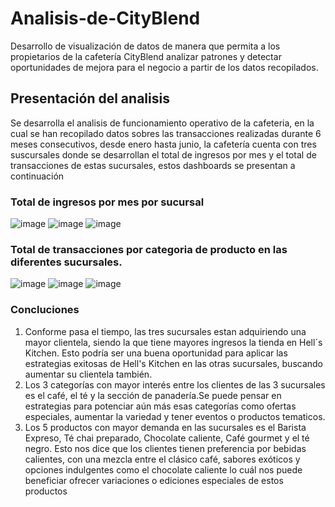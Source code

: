 # Analisis-de-CityBlend
Desarrollo de visualización de datos de manera que permita a los propietarios de la cafetería CityBlend analizar patrones y detectar oportunidades de mejora para el negocio a partir de los datos recopilados.


## Presentación del analisis

Se desarrolla el analisis de funcionamiento operativo de la cafeteria, en la cual se han recopilado datos sobres  las transacciones realizadas durante 6 meses consecutivos, desde enero hasta junio, la cafetería cuenta con tres suscursales donde se desarrollan el total de ingresos por mes y el total de transacciones de estas sucursales, estos dashboards se presentan a continuación

### Total de ingresos por mes por sucursal 

![image](https://github.com/user-attachments/assets/8b679163-d7b6-4e52-a4c9-3de2a87fbe3f)
![image](https://github.com/user-attachments/assets/1f21b490-87c8-469e-9c72-224899c03c6f)
![image](https://github.com/user-attachments/assets/cb8383eb-b4b0-4163-88e1-bcc30a590ad0)

### Total de transacciones por categoria de producto en las diferentes sucursales. 

![image](https://github.com/user-attachments/assets/f8e2ee58-0f21-40f0-85d6-83e68b66e9fd)
![image](https://github.com/user-attachments/assets/701cc222-e3c7-4708-b317-3898286ec448)
![image](https://github.com/user-attachments/assets/1d474c82-08f7-4664-b38a-6bc10870d5e3)

### **Concluciones**

1. Conforme pasa el tiempo, las tres sucursales estan adquiriendo una mayor clientela, siendo la que tiene mayores ingresos la tienda en Hell´s Kitchen. Esto podría ser una buena oportunidad para aplicar las estrategias exitosas de Hell's Kitchen en las otras sucursales, buscando aumentar su clientela también.
2. Los 3 categorías con mayor interés entre los clientes de las 3 sucursales es el café, el té y la sección de panadería.Se puede pensar en estrategias para potenciar aún más esas categorías como ofertas especiales, aumentar la variedad y tener eventos o productos tematicos.
3. Los 5 productos con mayor demanda en las sucursales es el Barista Expreso, Té chai preparado, Chocolate caliente, Café gourmet y el té negro. Esto nos dice que los clientes tienen preferencia por bebidas calientes, con una mezcla entre el clásico café, sabores exóticos y opciones indulgentes como el chocolate caliente lo cuál nos puede beneficiar ofrecer variaciones o ediciones especiales de estos productos
